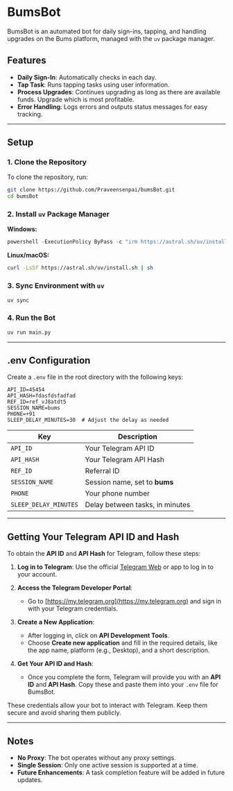 # BumsBot

BumsBot is an automated bot for daily sign-ins, tapping, and handling upgrades on the Bums platform, managed with the `uv` package manager.

## Features

- **Daily Sign-In**: Automatically checks in each day.
- **Tap Task**: Runs tapping tasks using user information.
- **Process Upgrades**: Continues upgrading as long as there are available funds. Upgrade which is most profitable.
- **Error Handling**: Logs errors and outputs status messages for easy tracking.

---

## Setup

### 1. Clone the Repository

To clone the repository, run:

```bash
git clone https://github.com/Praveensenpai/bumsBot.git
cd bumsBot
```

### 2. Install `uv` Package Manager

**Windows:**

```powershell
powershell -ExecutionPolicy ByPass -c "irm https://astral.sh/uv/install.ps1 | iex"
```

**Linux/macOS:**

```bash
curl -LsSf https://astral.sh/uv/install.sh | sh
```

### 3. Sync Environment with `uv`

```bash
uv sync
```

### 4. Run the Bot

```bash
uv run main.py
```

---

## .env Configuration

Create a `.env` file in the root directory with the following keys:

```plaintext
API_ID=45454
API_HASH=fdasfdsfadfad
REF_ID=ref_vJ8atdt5
SESSION_NAME=bums
PHONE=+91
SLEEP_DELAY_MINUTES=30  # Adjust the delay as needed
```

| Key                   | Description                     |
| --------------------- | ------------------------------- |
| `API_ID`              | Your Telegram API ID            |
| `API_HASH`            | Your Telegram API Hash          |
| `REF_ID`              | Referral ID                     |
| `SESSION_NAME`        | Session name, set to **bums**   |
| `PHONE`               | Your phone number               |
| `SLEEP_DELAY_MINUTES` | Delay between tasks, in minutes |

---

## Getting Your Telegram API ID and Hash

To obtain the **API ID** and **API Hash** for Telegram, follow these steps:

1. **Log in to Telegram**: Use the official [Telegram Web](https://web.telegram.org/) or app to log in to your account.

2. **Access the Telegram Developer Portal**:

   - Go to [https://my.telegram.org](https://my.telegram.org) and sign in with your Telegram credentials.

3. **Create a New Application**:

   - After logging in, click on **API Development Tools**.
   - Choose **Create new application** and fill in the required details, like the app name, platform (e.g., Desktop), and a short description.

4. **Get Your API ID and Hash**:
   - Once you complete the form, Telegram will provide you with an **API ID** and **API Hash**. Copy these and paste them into your `.env` file for BumsBot.

These credentials allow your bot to interact with Telegram. Keep them secure and avoid sharing them publicly.

---

## Notes

- **No Proxy**: The bot operates without any proxy settings.
- **Single Session**: Only one active session is supported at a time.
- **Future Enhancements**: A task completion feature will be added in future updates.
